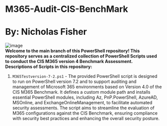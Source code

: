 # M365-Audit-CIS-BenchMark
# By: Nicholas Fisher
![image](https://github.com/user-attachments/assets/52766c9a-f9ed-4127-afe8-5f1bf401fb8f)<br />
**Welcome to the main branch of this PowerShell repository! This repository serves as a centralized collection of PowerShell Scripts used to conduct the CIS M365 version 4 Benchmark Assessment.** <br />
**Descriptions of Scripts in this repository:** <br />
1. `M365Testversion-7-2.ps1` - The provided PowerShell script is designed to run on PowerShell version 7.2 and to support auditing and management of Microsoft 365 environments based on Version 4.0 of the CIS M365 Benchmark. It defines a custom module path and installs essential PowerShell modules, including Az, PnP.PowerShell, AzureAD, MSOnline, and ExchangeOnlineManagement, to facilitate automated security assessments. The script aims to streamline the evaluation of M365 configurations against the CIS Benchmark, ensuring compliance with security best practices and enhancing the overall security posture.

